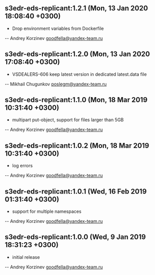 ## s3edr-eds-replicant:1.2.1 (Mon, 13 Jan 2020 18:08:40 +0300)

  *  Drop environment variables from Dockerfile

 -- Andrey Korzinev <goodfella@yandex-team.ru>
 
## s3edr-eds-replicant:1.2.0 (Mon, 13 Jan 2020 17:08:40 +0300)

  *  VSDEALERS-606 keep latest version in dedicated latest.data file

 -- Mikhail Chugunkov <poslegm@yandex-team.ru>

## s3edr-eds-replicant:1.1.0 (Mon, 18 Mar 2019 10:31:40 +0300)

  *  multipart put-object, support for files larger than 5GB

 -- Andrey Korzinev <goodfella@yandex-team.ru>

## s3edr-eds-replicant:1.0.2 (Mon, 18 Mar 2019 10:31:40 +0300)

  *  log errors

 -- Andrey Korzinev <goodfella@yandex-team.ru>

## s3edr-eds-replicant:1.0.1 (Wed, 16 Feb 2019 01:31:40 +0300)

  *  support for multiple namespaces

 -- Andrey Korzinev <goodfella@yandex-team.ru>

## s3edr-eds-replicant:1.0.0 (Wed, 9 Jan 2019 18:31:23 +0300)

  *  initial release

 -- Andrey Korzinev <goodfella@yandex-team.ru>
